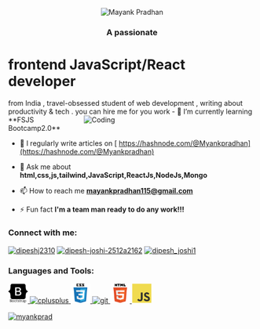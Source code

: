 <div align="center">
  
![Mayank Pradhan](https://readme-typing-svg.demolab.com?font=Julee&size=30&duration=4000&pause=500&color=&center=true&width=435&lines=Hola!+I'm+Mayank+Pradhan;+;YOU+DREAM+IT.++I+CREATE+IT.)
  
</div>
<h3 align="center">A passionate <h1> frontend  JavaScript/React developer </h1> from India , travel-obsessed student of web development , writing about productivity & tech . you can hire me for you work  

<img align="right" alt="Coding" width="350" src="https://cdn.dribbble.com/users/1162077/screenshots/3848914/programmer.gif">

</h3>
- 🌱 I’m currently learning **FSJS Bootcamp2.0**

- 📝 I regularly write articles on [   https://hashnode.com/@Myankpradhan](https://hashnode.com/@Myankpradhan)

- 💬 Ask me about **html,css,js,tailwind,JavaScript,ReactJs,NodeJs,Mongo**

- 📫 How to reach me **mayankpradhan115@gmail.com**

- ⚡ Fun fact **I'm a team man ready to do any work!!!**

<h3 align="left">Connect with me:</h3>
<p align="left">

<a href="https://twitter.com/imMayankpradhan" target="blank"><img align="center" src="https://raw.githubusercontent.com/rahuldkjain/github-profile-readme-generator/master/src/images/icons/Social/twitter.svg" alt="dipeshj2310" height="30" width="40" /></a>
<a href="https://www.linkedin.com/in/mayank-pradhan-055480150/" target="blank"><img align="center" src="https://raw.githubusercontent.com/rahuldkjain/github-profile-readme-generator/master/src/images/icons/Social/linked-in-alt.svg" alt="dipesh-joshi-2512a2162" height="30" width="40" /></a>
<a href="https://instagram.com/myank.pradhan" target="blank"><img align="center" src="https://raw.githubusercontent.com/rahuldkjain/github-profile-readme-generator/master/src/images/icons/Social/instagram.svg" alt="dipesh_joshi1" height="30" width="40" /></a>
</p>

<h3 align="left">Languages and Tools:</h3>
<p align="left"> <a href="https://getbootstrap.com" target="_blank" rel="noreferrer"> <img src="https://raw.githubusercontent.com/devicons/devicon/master/icons/bootstrap/bootstrap-plain-wordmark.svg" alt="bootstrap" width="40" height="40"/> </a> <a href="https://www.w3schools.com/cpp/" target="_blank" rel="noreferrer"> <img src="https://cdn4.iconfinder.com/data/icons/logos-3/600/React.js_logo-512.png" alt="cplusplus" width="40" height="40"/> </a> <a href="https://www.w3schools.com/css/" target="_blank" rel="noreferrer"> <img src="https://raw.githubusercontent.com/devicons/devicon/master/icons/css3/css3-original-wordmark.svg" alt="css3" width="40" height="40"/> </a> <a href="https://www.figma.com/" target="_blank" rel="noreferrer">  </a> <a href="https://git-scm.com/" target="_blank" rel="noreferrer"> <img src="https://www.vectorlogo.zone/logos/git-scm/git-scm-icon.svg" alt="git" width="40" height="40"/> </a> <a href="https://www.w3.org/html/" target="_blank" rel="noreferrer"> <img src="https://raw.githubusercontent.com/devicons/devicon/master/icons/html5/html5-original-wordmark.svg" alt="html5" width="40" height="40"/> </a> <a href="https://developer.mozilla.org/en-US/docs/Web/JavaScript" target="_blank" rel="noreferrer"> <img src="https://raw.githubusercontent.com/devicons/devicon/master/icons/javascript/javascript-original.svg" alt="javascript" width="40" height="40"/> </a> <a href="https://www.photoshop.com/en" target="_blank" rel="noreferrer"> 



<p><img align="center" src="https://github-readme-streak-stats.herokuapp.com/?user=myankprad&" alt="myankprad" /></p>

